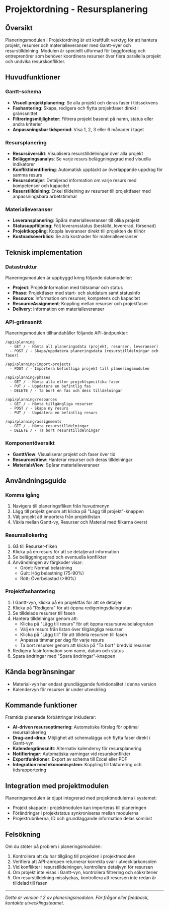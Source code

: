 # Projektordning - Resursplanering

## Översikt

Planeringsmodulen i Projektordning är ett kraftfullt verktyg för att hantera projekt, resurser och materialleveranser med Gantt-vyer och resurstilldelning. Modulen är speciellt utformad för byggföretag och entreprenörer som behöver koordinera resurser över flera parallella projekt och undvika resurskonflikter.

## Huvudfunktioner

### Gantt-schema

- **Visuell projektplanering**: Se alla projekt och deras faser i tidssekvens
- **Fashantering**: Skapa, redigera och flytta projektfaser direkt i gränssnittet
- **Filtreringsmöjligheter**: Filtrera projekt baserat på namn, status eller andra kriterier
- **Anpassningsbar tidsperiod**: Visa 1, 2, 3 eller 6 månader i taget

### Resursplanering

- **Resursöversikt**: Visualisera resurstilldelningar över alla projekt
- **Beläggningsanalys**: Se varje resurs beläggningsgrad med visuella indikatorer
- **Konfliktidentifiering**: Automatisk upptäckt av överlappande uppdrag för samma resurs
- **Resursdetaljer**: Detaljerad information om varje resurs med kompetenser och kapacitet
- **Resurstilldelning**: Enkel tilldelning av resurser till projektfaser med anpassningsbara arbetstimmar

### Materialleveranser

- **Leveransplanering**: Spåra materialleveranser till olika projekt
- **Statusuppföljning**: Följ leveransstatus (beställd, levererad, försenad)
- **Projektkoppling**: Koppla leveranser direkt till projekten de tillhör
- **Kostnadsöverblick**: Se alla kostnader för materialleveranser

## Teknisk implementation

### Datastruktur

Planeringsmodulen är uppbyggd kring följande datamodeller:

- **Project**: Projektinformation med tidsramar och status
- **Phase**: Projektfaser med start- och slutdatum samt statusinfo
- **Resource**: Information om resurser, kompetens och kapacitet
- **ResourceAssignment**: Koppling mellan resurser och projektfaser
- **Delivery**: Information om materialleveranser

### API-gränssnitt

Planeringsmodulen tillhandahåller följande API-ändpunkter:

```
/api/planning
  - GET / - Hämta all planeringsdata (projekt, resurser, leveranser)
  - POST / - Skapa/uppdatera planeringsdata (resurstilldelningar och faser)
  
/api/planning/import-projects
  - POST / - Importera befintliga projekt till planeringsmodulen

/api/planning/phases
  - GET / - Hämta alla eller projektspecifika faser
  - PUT / - Uppdatera en befintlig fas
  - DELETE / - Ta bort en fas och dess tilldelningar

/api/planning/resources
  - GET / - Hämta tillgängliga resurser
  - POST / - Skapa ny resurs
  - PUT / - Uppdatera en befintlig resurs

/api/planning/assignments
  - GET / - Hämta resurstilldelningar
  - DELETE / - Ta bort resurstilldelningar
```

### Komponentöversikt

- **GanttView**: Visualiserar projekt och faser över tid
- **ResourcesView**: Hanterar resurser och deras tilldelningar
- **MaterialsView**: Spårar materialleveranser

## Användningsguide

### Komma igång

1. Navigera till planeringsfliken från huvudmenyn
2. Lägg till projekt genom att klicka på "Lägg till projekt"-knappen
3. Välj projekt att importera från projektlistan
4. Växla mellan Gantt-vy, Resurser och Material med flikarna överst

### Resursallokering

1. Gå till Resurser-fliken
2. Klicka på en resurs för att se detaljerad information
3. Se beläggningsgrad och eventuella konflikter
4. Användningen av färgkoder visar:
   - Grönt: Normal belastning
   - Gult: Hög belastning (75-90%)
   - Rött: Överbelastad (>90%)

### Projektfashantering

1. I Gantt-vyn, klicka på en projektfas för att se detaljer
2. Klicka på "Redigera" för att öppna redigeringsdialogrutan
3. Se tilldelade resurser till fasen
4. Hantera tilldelningar genom att:
   - Klicka på "Lägg till resurs" för att öppna resursurvalsdialogrutan
   - Välj en resurs från listan över tillgängliga resurser
   - Klicka på "Lägg till" för att tilldela resursen till fasen
   - Anpassa timmar per dag för varje resurs
   - Ta bort resurser genom att klicka på "Ta bort" bredvid resurser
5. Redigera fasinformation som namn, datum och status
6. Spara ändringar med "Spara ändringar"-knappen

## Kända begränsningar

- Material-vyn har endast grundläggande funktionalitet i denna version
- Kalendervyn för resurser är under utveckling

## Kommande funktioner

Framtida planerade förbättringar inkluderar:

- **AI-driven resursoptimering**: Automatiska förslag för optimal resursallokering
- **Drag-and-drop**: Möjlighet att schemalägga och flytta faser direkt i Gantt-vyn
- **Kalendergränssnitt**: Alternativ kalendervy för resursplanering
- **Notifieringar**: Automatiska varningar vid resurskonflikter
- **Exportfunktioner**: Export av schema till Excel eller PDF
- **Integration med ekonomisystem**: Koppling till fakturering och tidsrapportering

## Integration med projektmodulen

Planeringsmodulen är djupt integrerad med projektmodulerna i systemet:

- Projekt skapade i projektmodulen kan importeras till planeringen
- Förändringar i projektstatus synkroniseras mellan modulerna
- Projektrubrikerna, ID och grundläggande information delas sömlöst

## Felsökning

Om du stöter på problem i planeringsmodulen:

1. Kontrollera att du har tillgång till projekten i projektmodulen
2. Verifiera att API-anropen returnerar korrekta svar i utvecklarkonsolen
3. Vid konflikter i resurstilldelningen, kontrollera detaljvyn för resursen
4. Om projekt inte visas i Gantt-vyn, kontrollera filtrering och sökkriterier
5. Om resurstilldelning misslyckas, kontrollera att resursen inte redan är tilldelad till fasen

---

*Detta är version 1.2 av planeringsmodulen. För frågor eller feedback, kontakta utvecklingsteamet.* 